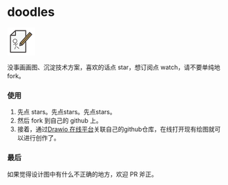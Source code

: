 # doodles

![](assets/doodles.png)

没事画画图、沉淀技术方案，喜欢的话点 star，想订阅点 watch，请不要单纯地 fork。



### 使用

1. 先点 stars。先点stars。先点stars。
2. 然后 fork 到自己的 github 上。
3. 接着，通过[Drawio 在线平台](https://app.diagrams.net/)关联自己的github仓库，在线打开现有绘图就可以进行创作了。



### 最后

如果觉得设计图中有什么不正确的地方，欢迎 PR 斧正。